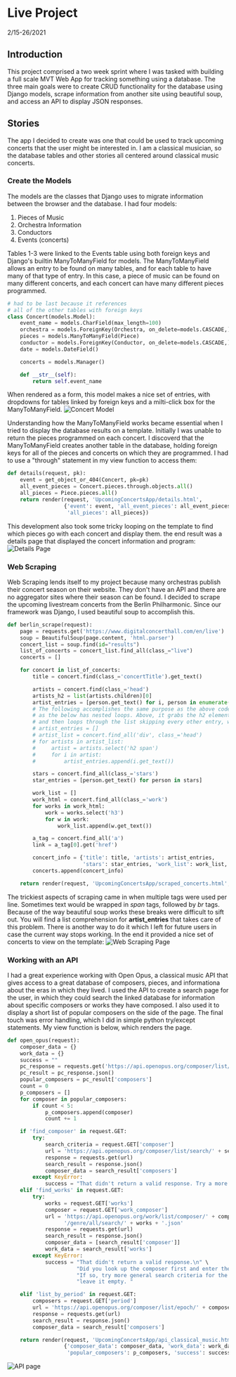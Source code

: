 # Live Project 
2/15-26/2021
## Introduction
This project comprised a two week sprint where I was tasked with building a full scale MVT Web App for tracking something using a database. The three main goals were to create CRUD functionality for the database using Django models, scrape information from another site using beautiful soup, and access an API to display JSON responses.
## Stories
The app I decided to create was one that could be used to track upcoming concerts that the user might be interested in. I am a classical musician, so the database tables and other stories all centered around classical music concerts. 
### Create the Models
The models are the classes that Django uses to migrate information between the browser and the database. I had four models: 
1. Pieces of Music
2. Orchestra Information
3. Conductors
4. Events (concerts)

Tables 1-3 were linked to the Events table using both foreign keys and Django's builtin ManyToManyField for models. The ManyToManyField allows an entry to be found on many tables, and for each table to have many of that type of entry. In this case, a piece of music can be found on many different concerts, and each concert can have many different pieces programmed. 
```python
# had to be last because it references 
# all of the other tables with foreign keys
class Concert(models.Model): 
    event_name = models.CharField(max_length=100)
    orchestra = models.ForeignKey(Orchestra, on_delete=models.CASCADE,)
    pieces = models.ManyToManyField(Piece)
    conductor = models.ForeignKey(Conductor, on_delete=models.CASCADE,)
    date = models.DateField()

    concerts = models.Manager()

    def __str__(self):
        return self.event_name
```
When rendered as a form, this model makes a nice set of entries, with dropdowns for tables linked by foreign keys and a milti-click box for the ManyToManyField. 
![Concert Model](/img/add_event_snip.png)

Understanding how the ManyToManyField works became essential when I tried to display the database results on a template. Initially I was unable to return the pieces programmed on each concert. I discoverd that the ManyToManyField creates another table in the database, holding foreign keys for all of the pieces and concerts on which they are programmed. I had to use a "through" statement in my view function to access them:
```python
def details(request, pk):
    event = get_object_or_404(Concert, pk=pk)
    all_event_pieces = Concert.pieces.through.objects.all()
    all_pieces = Piece.pieces.all()
    return render(request, 'UpcomingConcertsApp/details.html',
                  {'event': event, 'all_event_pieces': all_event_pieces,
                   'all_pieces': all_pieces})
```
This development also took some tricky looping on the template to find which pieces go with each concert and display them. the end result was a details page that displayed the concert information and program: 
![Details Page](/img/details.png)

### Web Scraping
Web Scraping lends itself to my project because many orchestras publish their concert season on their website. They don't have an API and there are no aggregator sites where their season can be found. I decided to scrape the upcoming livestream concerts from the Berlin Philharmonic. Since our framework was Django, I used beautiful soup to accomplish this. 
```python
def berlin_scrape(request):
    page = requests.get('https://www.digitalconcerthall.com/en/live')
    soup = BeautifulSoup(page.content, 'html.parser')
    concert_list = soup.find(id="results")
    list_of_concerts = concert_list.find_all(class_="live")
    concerts = []

    for concert in list_of_concerts:
        title = concert.find(class_='concertTitle').get_text()

        artists = concert.find(class_='head')
        artists_h2 = list(artists.children)[0]
        artist_entries = [person.get_text() for i, person in enumerate(artists_h2) if i % 2 == 0]
        # The following accomplishes the same purpose as the above code. Neither is perfect,
        # as the below has nested loops. Above, it grabs the h2 element below the class called "head"
        # and then loops through the list skipping every other entry, which happens to be a <br> tag.
        # artist_entries = []
        # artist_list = concert.find_all('div', class_='head')
        # for artists in artist_list:
        #     artist = artists.select('h2 span')
        #     for i in artist:
        #         artist_entries.append(i.get_text())

        stars = concert.find_all(class_='stars')
        star_entries = [person.get_text() for person in stars]

        work_list = []
        work_html = concert.find_all(class_='work')
        for works in work_html:
            work = works.select('h3')
            for w in work:
                work_list.append(w.get_text())

        a_tag = concert.find_all('a')
        link = a_tag[0].get('href')

        concert_info = {'title': title, 'artists': artist_entries,
                        'stars': star_entries, 'work_list': work_list, 'link': link}
        concerts.append(concert_info)

    return render(request, 'UpcomingConcertsApp/scraped_concerts.html', {'concerts': concerts})
```

The trickiest aspects of scraping came in when multiple tags were used per line. Sometimes text would be wrapped in *span* tags, followed by *br* tags. Because of the way beautiful soup works these breaks were difficult to sift out. You will find a list comprehension for **artist_entries** that takes care of this problem. There is another way to do it which I left for future users in case the current way stops working. In the end it provided a nice set of concerts to view on the template:
![Web Scraping Page](/img/scraped_concerts.png)

### Working with an API
I had a great experience working with Open Opus, a classical music API that gives access to a great database of composers, pieces, and informationa about the eras in which they lived. I used the API to create a search page for the user, in which they could search the linked database for information about specific composers or works they have composed. I also used it to display a short list of popular composers on the side of the page. The final touch was error handling, which I did in simple python try/except statements. My view function is below, which renders the page. 
```python
def open_opus(request):
    composer_data = {}
    work_data = {}
    success = ""
    pc_response = requests.get('https://api.openopus.org/composer/list/pop.json')
    pc_result = pc_response.json()
    popular_composers = pc_result['composers']
    count = 0
    p_composers = []
    for composer in popular_composers:
        if count < 5:
            p_composers.append(composer)
            count += 1

    if 'find_composer' in request.GET:
        try:
            search_criteria = request.GET['composer']
            url = 'https://api.openopus.org/composer/list/search/' + search_criteria + '.json'
            response = requests.get(url)
            search_result = response.json()
            composer_data = search_result['composers']
        except KeyError:
            success = "That didn't return a valid response. Try a more general search"
    elif 'find_works' in request.GET:
        try:
            works = request.GET['works']
            composer = request.GET['work_composer']
            url = 'https://api.openopus.org/work/list/composer/' + composer + \
                  '/genre/all/search/' + works + '.json'
            response = requests.get(url)
            search_result = response.json()
            composer_data = [search_result['composer']]
            work_data = search_result['works']
        except KeyError:
            success = "That didn't return a valid response.\n" \
                      "Did you look up the composer first and enter their id?\n" \
                      "If so, try more general search criteria for the works, or " \
                      "leave it empty. "

    elif 'list_by_period' in request.GET:
        composers = request.GET['period']
        url = 'https://api.openopus.org/composer/list/epoch/' + composers + '.json'
        response = requests.get(url)
        search_result = response.json()
        composer_data = search_result['composers']

    return render(request, 'UpcomingConcertsApp/api_classical_music.html',
                  {'composer_data': composer_data, 'work_data': work_data,
                   'popular_composers': p_composers, 'success': success})
```
![API page](/img/api_json.png)